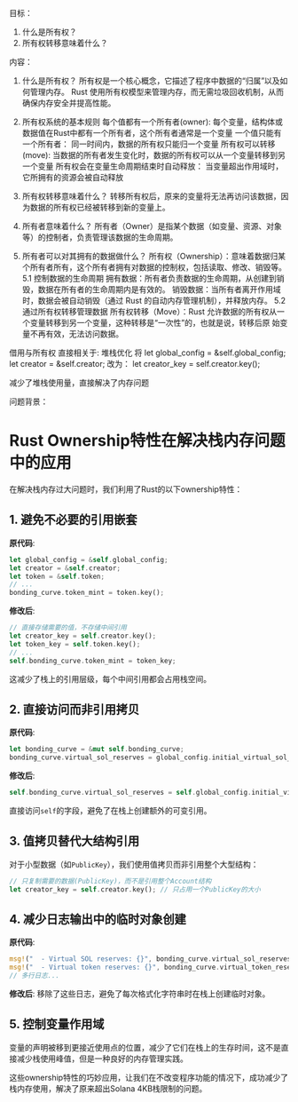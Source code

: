 目标：
1. 什么是所有权？
2. 所有权转移意味着什么？


内容：
1. 什么是所有权？
  所有权是一个核心概念，它描述了程序中数据的“归属”以及如何管理内存。
  Rust 使用所有权模型来管理内存，而无需垃圾回收机制，从而确保内存安全并提高性能。

2. 所有权系统的基本规则
   每个值都有一个所有者(owner): 每个变量，结构体或数据值在Rust中都有一个所有者，这个所有者通常是一个变量
   一个值只能有一个所有者： 同一时间内，数据的所有权只能归一个变量
   所有权可以转移(move): 当数据的所有者发生变化时，数据的所有权可以从一个变量转移到另一个变量
   所有权会在变量生命周期结束时自动释放： 当变量超出作用域时，它所拥有的资源会被自动释放

3. 所有权转移意味着什么？
  转移所有权后，原来的变量将无法再访问该数据，因为数据的所有权已经被转移到新的变量上。

4. 所有者意味着什么？
  所有者（Owner）是指某个数据（如变量、资源、对象等）的控制者，负责管理该数据的生命周期。

5. 所有者可以对其拥有的数据做什么？ 
  所有权（Ownership）：意味着数据归某个所有者所有，这个所有者拥有对数据的控制权，包括读取、修改、销毁等。
  5.1 控制数据的生命周期
  拥有数据：所有者负责数据的生命周期，从创建到销毁，数据在所有者的生命周期内是有效的。
  销毁数据：当所有者离开作用域时，数据会被自动销毁（通过 Rust 的自动内存管理机制），并释放内存。
  5.2 通过所有权转移管理数据
  所有权转移（Move）：Rust 允许数据的所有权从一个变量转移到另一个变量，这种转移是“一次性”的，也就是说，转移后原 始变量不再有效，无法访问数据。



借用与所有权
直接相关于: 堆栈优化
将  let global_config = &self.global_config;
  let creator = &self.creator;
改为：
  let creator_key = self.creator.key();

减少了堆栈使用量，直接解决了内存问题


问题背景：

# Rust Ownership特性在解决栈内存问题中的应用

在解决栈内存过大问题时，我们利用了Rust的以下ownership特性：

## 1. 避免不必要的引用嵌套
**原代码**:
```rust
let global_config = &self.global_config;
let creator = &self.creator;
let token = &self.token;
// ...
bonding_curve.token_mint = token.key();
```

**修改后**:
```rust
// 直接存储需要的值，不存储中间引用
let creator_key = self.creator.key();
let token_key = self.token.key();
// ...
self.bonding_curve.token_mint = token_key;
```

这减少了栈上的引用层级，每个中间引用都会占用栈空间。

## 2. 直接访问而非引用拷贝
**原代码**:
```rust
let bonding_curve = &mut self.bonding_curve;
bonding_curve.virtual_sol_reserves = global_config.initial_virtual_sol_reserves_config;
```

**修改后**:
```rust
self.bonding_curve.virtual_sol_reserves = self.global_config.initial_virtual_sol_reserves_config;
```

直接访问`self`的字段，避免了在栈上创建额外的可变引用。

## 3. 值拷贝替代大结构引用
对于小型数据（如`PublicKey`），我们使用值拷贝而非引用整个大型结构：
```rust
// 只复制需要的数据(PublicKey)，而不是引用整个Account结构
let creator_key = self.creator.key(); // 只占用一个PublicKey的大小
```

## 4. 减少日志输出中的临时对象创建
**原代码**:
```rust
msg!("  - Virtual SOL reserves: {}", bonding_curve.virtual_sol_reserves);
msg!("  - Virtual token reserves: {}", bonding_curve.virtual_token_reserves);
// 多行日志...
```

**修改后**:
移除了这些日志，避免了每次格式化字符串时在栈上创建临时对象。

## 5. 控制变量作用域
变量的声明被移到更接近使用点的位置，减少了它们在栈上的生存时间，这不是直接减少栈使用峰值，但是一种良好的内存管理实践。

这些ownership特性的巧妙应用，让我们在不改变程序功能的情况下，成功减少了栈内存使用，解决了原来超出Solana 4KB栈限制的问题。